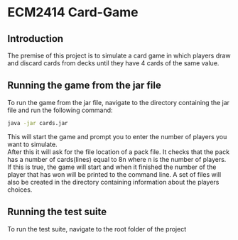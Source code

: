 # ECM2414 Card-Game
## Introduction
The premise of this project is to simulate a card game in which players draw and discard cards from decks until they 
have 4 cards of the same value.

## Running the game from the jar file
To run the game from the jar file, navigate to the directory containing the jar file and run the following command:

```cmd
java -jar cards.jar
```

This will start the game and prompt you to enter the number of players you want to simulate.
<br>
After this it will ask for the file location of a pack file. It checks that the pack has a number of cards(lines) 
equal to 8n where n is the number of players.
<br>
If this is true, the game will start and when it finished the number of the player that has won will be printed to 
the command line. A set of files will also be created in the directory containing information about the players choices.


## Running the test suite
To run the test suite, navigate to the root folder of the project
